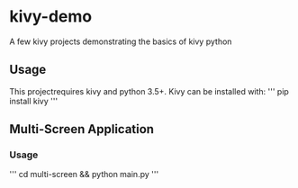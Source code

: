 # kivy-demo

A few kivy projects demonstrating the basics of kivy python

## Usage

This projectrequires kivy and python 3.5+. Kivy can be installed with:
'''
pip install kivy
'''

## Multi-Screen Application

### Usage

'''
cd multi-screen && python main.py
'''
